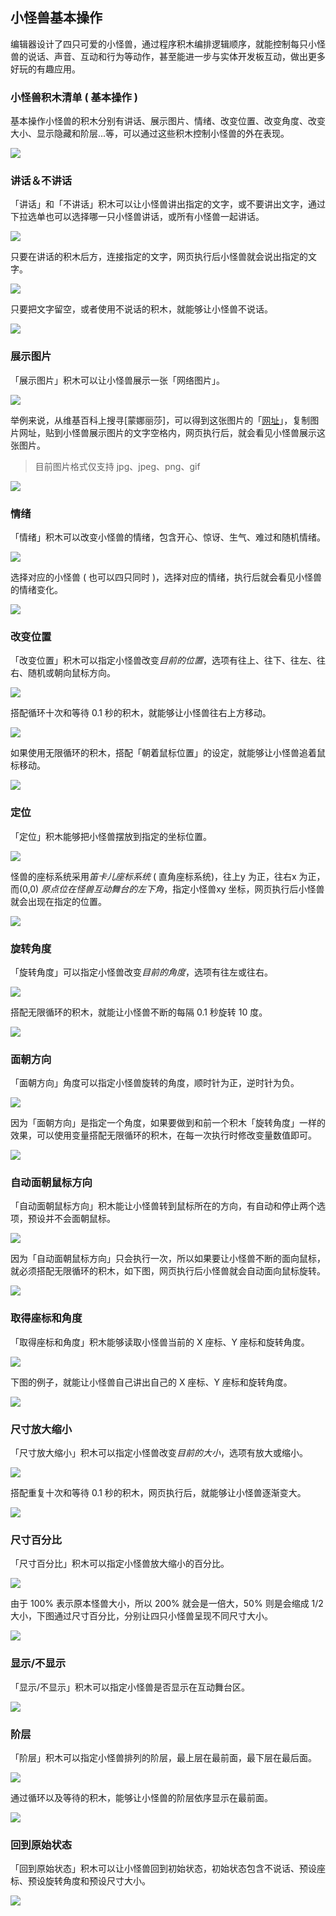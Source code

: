 ## 小怪兽基本操作

编辑器设计了四只可爱的小怪兽，通过程序积木编排逻辑顺序，就能控制每只小怪兽的说话、声音、互动和行为等动作，甚至能进一步与实体开发板互动，做出更多好玩的有趣应用。

### 小怪兽积木清单 ( 基本操作 )

基本操作小怪兽的积木分别有讲话、展示图片、情绪、改变位置、改变角度、改变大小、显示隐藏和阶层...等，可以通过这些积木控制小怪兽的外在表现。

![](basic/upload_ecaf893841c42dfab8dba2e59219b3f0.png)

### 讲话＆不讲话

「讲话」和「不讲话」积木可以让小怪兽讲出指定的文字，或不要讲出文字，通过下拉选单也可以选择哪一只小怪兽讲话，或所有小怪兽一起讲话。

![](basic/upload_2e3b52771cffb4aa57eba477b5c2a786.png)

只要在讲话的积木后方，连接指定的文字，网页执行后小怪兽就会说出指定的文字。

![](basic/upload_705418bdeba488d8a1aac5daf3ff86f5.png)

只要把文字留空，或者使用不说话的积木，就能够让小怪兽不说话。

![](basic/upload_e559ef990c771072f48b1693c8b762b9.png)

### 展示图片

「展示图片」积木可以让小怪兽展示一张「网络图片」。

![](basic/upload_b7edb18992b7d500b6902688a5b9e318.png)

举例来说，从维基百科上搜寻[蒙娜丽莎]，可以得到这张图片的「[网址](https://upload.wikimedia.org/wikipedia/commons/thumb/e/ec/Mona_Lisa%2C_by_Leonardo_da_Vinci%2C_from_C2RMF_retouched.jpg/460px-Mona_Lisa%2C_by_Leonardo_da_Vinci%2C_from_C2RMF_retouched.jpg#_blank)」，复制图片网址，贴到小怪兽展示图片的文字空格内，网页执行后，就会看见小怪兽展示这张图片。

> 目前图片格式仅支持 jpg、jpeg、png、gif

![](basic/upload_0e42941e1908cd0eee54be33f33dc605.png)

### 情绪

「情绪」积木可以改变小怪兽的情绪，包含开心、惊讶、生气、难过和随机情绪。

![](basic/upload_590cfe6b6bb11b37e0785e45a28d3591.png)

选择对应的小怪兽 ( 也可以四只同时 )，选择对应的情绪，执行后就会看见小怪兽的情绪变化。

![](basic/upload_1ab6008309379d6e26ac09ad81d20011.png)

### 改变位置

「改变位置」积木可以指定小怪兽改变*目前的位置*，选项有往上、往下、往左、往右、随机或朝向鼠标方向。

![](basic/upload_64c0e2ae93164965ef2800de7c4d081f.png)

搭配循环十次和等待 0.1 秒的积木，就能够让小怪兽往右上方移动。

![](basic/basic-10.gif)

如果使用无限循环的积木，搭配「朝着鼠标位置」的设定，就能够让小怪兽追着鼠标移动。

![](basic/basic-11.gif)

### 定位

「定位」积木能够把小怪兽摆放到指定的坐标位置。

![](basic/basic-12.png)

怪兽的座标系统采用*笛卡儿座标系统* ( 直角座标系统)，往上y 为正，往右x 为正，而(0,0) *原点位在怪兽互动舞台的左下角*，指定小怪兽xy 坐标，网页执行后小怪兽就会出现在指定的位置。

![](basic/basic-13.jpg)

### 旋转角度

「旋转角度」可以指定小怪兽改变*目前的角度*，选项有往左或往右。

![](basic/basic-14.png)

搭配无限循环的积木，就能让小怪兽不断的每隔 0.1 秒旋转 10 度。

![](basic/basic-15.gif)

### 面朝方向

「面朝方向」角度可以指定小怪兽旋转的角度，顺时针为正，逆时针为负。

![](basic/basic-16.png)

因为「面朝方向」是指定一个角度，如果要做到和前一个积木「旋转角度」一样的效果，可以使用变量搭配无限循环的积木，在每一次执行时修改变量数值即可。

![](basic/basic-17.gif)

### 自动面朝鼠标方向

「自动面朝鼠标方向」积木能让小怪兽转到鼠标所在的方向，有自动和停止两个选项，预设并不会面朝鼠标。

![](basic/basic-18.png)

因为「自动面朝鼠标方向」只会执行一次，所以如果要让小怪兽不断的面向鼠标，就必须搭配无限循环的积木，如下图，网页执行后小怪兽就会自动面向鼠标旋转。

![](basic/basic-19.gif)

### 取得座标和角度

「取得座标和角度」积木能够读取小怪兽当前的 X 座标、Y 座标和旋转角度。

![](basic/basic-20.png)

下图的例子，就能让小怪兽自己讲出自己的 X 座标、Y 座标和旋转角度。

![](basic/basic-21.jpg)

### 尺寸放大缩小

「尺寸放大缩小」积木可以指定小怪兽改变*目前的大小*，选项有放大或缩小。

![](basic/basic-22.png)

搭配重复十次和等待 0.1 秒的积木，网页执行后，就能够让小怪兽逐渐变大。

![](basic/basic-23.gif)

### 尺寸百分比

「尺寸百分比」积木可以指定小怪兽放大缩小的百分比。

![](basic/basic-24.png)

由于 100% 表示原本怪兽大小，所以 200% 就会是一倍大，50% 则是会缩成 1/2 大小，下图通过尺寸百分比，分别让四只小怪兽呈现不同尺寸大小。

![](basic/basic-25.jpg)

### 显示/不显示

「显示/不显示」积木可以指定小怪兽是否显示在互动舞台区。

![](basic/basic-26.jpg)

### 阶层

「阶层」积木可以指定小怪兽排列的阶层，最上层在最前面，最下层在最后面。

![](basic/basic-28.png)

通过循环以及等待的积木，能够让小怪兽的阶层依序显示在最前面。

![](basic/basic-29.gif)

### 回到原始状态

「回到原始状态」积木可以让小怪兽回到初始状态，初始状态包含不说话、预设座标、预设旋转角度和预设尺寸大小。

![](basic/basic-27.png)
